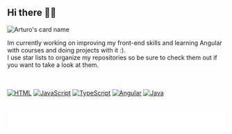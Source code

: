 ## Hi there 👋😎
![Arturo's card name](https://cardivo.vercel.app/api?name=Arturo%20Guzmán%20Lucena&description=Hi%20there,%20I'm%20currently%20learning%20web%20development%20and%20angular,%20but%20trying%20to%20become%20fullstack%20%F0%9F%99%82&image=https://avatars.githubusercontent.com/u/81990026?s=400&u=ac2706652457c3f8f395a583c3ce30ba7874a1b3&v=4&backgroundColor=%23D0E0EC&linkedin=Arturo%20Guzmán%20Lucena&github=MrBlueA)

Im currently working on improving my front-end skills and learning Angular with courses and doing projects with it :).
<br>
I use star lists to organize my repositories so be sure to check them out if you want to take a look at them.

<br><br>
[![HTML](https://img.shields.io/badge/HTML-%23E34F26.svg?logo=html5&logoColor=white)](#)
[![JavaScript](https://img.shields.io/badge/JavaScript-F7DF1E?logo=javascript&logoColor=000)](#)
[![TypeScript](https://img.shields.io/badge/TypeScript-3178C6?logo=typescript&logoColor=fff)](#)
[![Angular](https://img.shields.io/badge/Angular-%23DD0031.svg?logo=angular&logoColor=white)](#)
[![Java](https://img.shields.io/badge/Java-%23ED8B00.svg?logo=openjdk&logoColor=white)](#)
<br><br>

<picture>
  <img src="/metrics.plugin.starlists.svg" alt="Metrics">
</picture>


<!--
**MrBlueA/MrBlueA** is a ✨ _special_ ✨ repository because its `README.md` (this file) appears on your GitHub profile.

Here are some ideas to get you started:

- 🔭 I’m currently working on ...
- 🌱 I’m currently learning ...
- 👯 I’m looking to collaborate on ...
- 🤔 I’m looking for help with ...
- 💬 Ask me about ...
- 📫 How to reach me: ...
- 😄 Pronouns: ...
- ⚡ Fun fact: ...
-->
